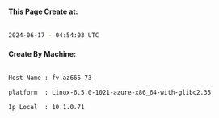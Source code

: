 
   
#### This Page Create at:

```bash

2024-06-17 - 04:54:03 UTC

```

#### Create By Machine:

```bash

Host Name : fv-az665-73

platform  : Linux-6.5.0-1021-azure-x86_64-with-glibc2.35

Ip Local  : 10.1.0.71

```

